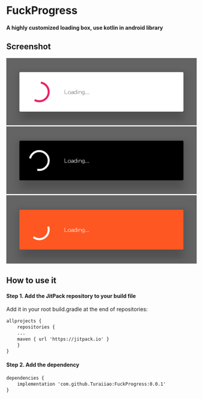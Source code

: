 # FuckProgress
#### A highly customized loading box, use kotlin in android library

##  Screenshot
![](https://github.com/Turaiiao/FuckProgress/blob/master/screenshot/Screenshot_2018-06-16-12-00-44-278_cn.xyiio.fuck.png)
![](https://github.com/Turaiiao/FuckProgress/blob/master/screenshot/Screenshot_2018-06-16-12-01-05-840_cn.xyiio.fuck.png)
![](https://github.com/Turaiiao/FuckProgress/blob/master/screenshot/Screenshot_2018-06-16-12-01-23-680_cn.xyiio.fuck.png)

## How to use it
#### Step 1. Add the JitPack repository to your build file
Add it in your root build.gradle at the end of repositories:
```
allprojects {
    repositories {
	...
	maven { url 'https://jitpack.io' }
    }
}
```
#### Step 2. Add the dependency
```
dependencies {
    implementation 'com.github.Turaiiao:FuckProgress:0.0.1'
}
```
